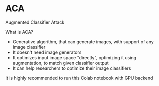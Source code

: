 # ACA
Augmented Classifier Attack

What is ACA?
* Generative algorithm, that can generate images, with support of any image classifier
* It doesn't need image generators
* It optimizes input image space "directly", optimizing it using augmentation, to match given classifier output
* It can help researchers to optimize their image classifiers

It is highly recommended to run this Colab notebook with GPU backend

